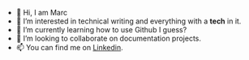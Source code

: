 - 👋 Hi, I am Marc
- 👀 I’m interested in technical writing and everything with a **tech** in it.
- 🌱 I’m currently learning how to use Github I guess?
- 💞️ I’m looking to collaborate on documentation projects.
- 📫 You can find me on <a href="https://www.linkedin.com/in/issa-marc-mve/" target="_blank" rel="noopener noreferrer">Linkedin</a>.

<!---
imarcmve/imarcmve is a ✨ special ✨ repository because its `README.md` (this file) appears on your GitHub profile.
You can click the Preview link to take a look at your changes.
--->
